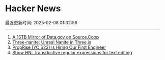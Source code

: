 # Hacker News

最近更新时间: 2025-02-08 01:02:59

--- 
1. [A 16TB Mirror of Data.gov on Source.Coop](https://source.coop/repositories/harvard-lil/gov-data/description) 
2. [Three-nanite: Unreal Nanite in Three.js](https://github.com/AIFanatic/three-nanite) 
3. [PropRise (YC S23) Is Hiring Our First Engineer](https://www.ycombinator.com/companies/proprise/jobs/PFuZCxC-founding-engineer-backend) 
4. [Show HN: Transductive regular expressions for text editing](https://github.com/c0stya/trre) 
